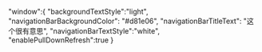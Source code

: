   "window":{
    "backgroundTextStyle":"light",
    "navigationBarBackgroundColor": "#d81e06",
    "navigationBarTitleText": "这个很有意思",
    "navigationBarTextStyle":"white",
    "enablePullDownRefresh":true
  }
